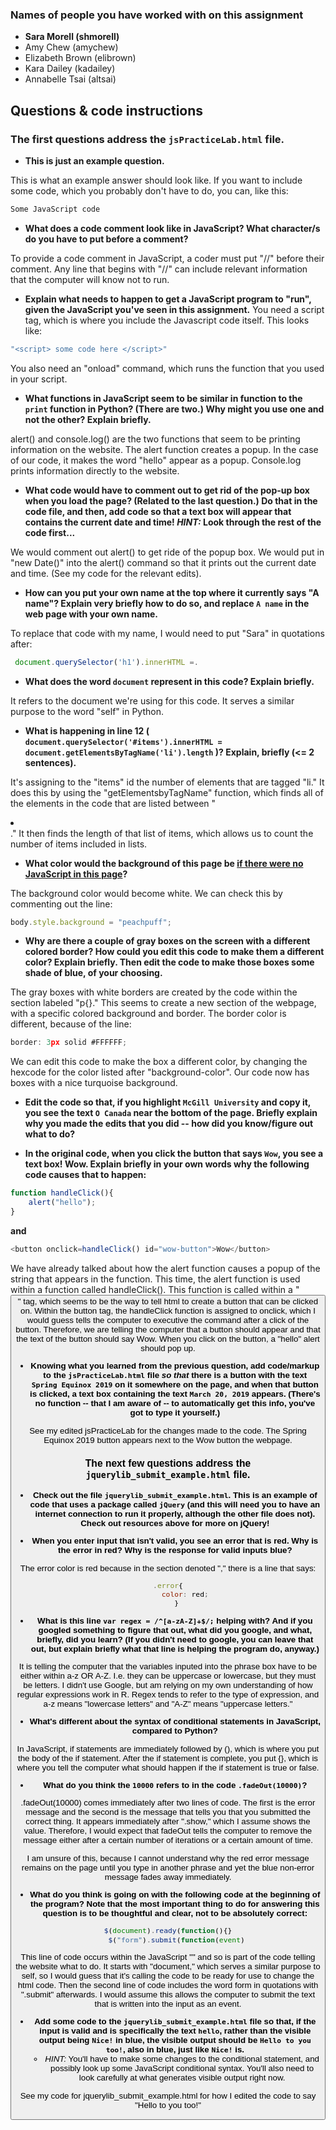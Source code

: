 ### Names of people you have worked with on this assignment

* **Sara Morell (shmorell)**
* Amy Chew (amychew)
* Elizabeth Brown (elibrown)
* Kara Dailey (kadailey)
* Annabelle Tsai (altsai)

## Questions & code instructions

### The first questions address the `jsPracticeLab.html` file.

* **This is just an example question.**

This is what an example answer should look like. If you want to include some code, which you probably don't have to do, you can, like this:

```js
Some JavaScript code
```

* **What does a code comment look like in JavaScript? What character/s do you have to put before a comment?**

To provide a code comment in JavaScript, a coder must put "//" before their comment. Any line that begins with "//" can include relevant information that the computer will know not to run.

* **Explain what needs to happen to get a JavaScript program to "run", given the JavaScript you've seen in this assignment.**
You need a script tag, which is where you include the Javascript code itself. This looks like:

```js
"<script> some code here </script>"
```
You also need an "onload" command, which runs the function that you used in your script.

* **What functions in JavaScript seem to be similar in function to the `print` function in Python? (There are two.) Why might you use one and not the other? Explain briefly.**

alert() and console.log() are the two functions that seem to be printing information on the website. The alert function creates a popup. In the case of our code, it makes the word "hello" appear as a popup. Console.log prints information directly to the website.

* **What code would have to comment out to get rid of the pop-up box when you load the page? (Related to the last question.) Do that in the code file, and then, add code so that a text box will appear that contains the current date and time! *HINT:* Look through the rest of the code first...**

We would comment out alert() to get ride of the popup box. We would put in "new Date()" into the alert()
 command so that it prints out the current date and time. (See my code for the relevant edits).

* **How can you put your own name at the top where it currently says "A name"? Explain very briefly how to do so, and replace `A name` in the web page with your own name.**

To replace that code with my name, I would need to put "Sara" in quotations after:
```js
 document.querySelector('h1').innerHTML =.
```

* **What does the word `document` represent in this code? Explain briefly.**

It refers to the document we're using for this code. It serves a similar purpose to the word "self" in Python.

* **What is happening in line 12 (
		`document.querySelector('#items').innerHTML = document.getElementsByTagName('li').length`
)? Explain, briefly (<= 2 sentences).**

It's assigning to the "items" id the number of elements that are tagged "li." It does this by using the "getElementsbyTagName" function, which finds all of the elements in the code that are listed between "<li> </li>." It then finds the length of that list of items, which allows us to count the number of items included in lists.

* **What color would the background of this page be <u>if there were no JavaScript in this page</u>?**

The background color would become white. We can check this by commenting out the line:
```js
body.style.background = "peachpuff";
```

* **Why are there a couple of gray boxes on the screen with a different colored border? How could you edit this code to make them a different color? Explain briefly. Then edit the code to make those boxes some shade of blue, of your choosing.**

The gray boxes with white borders are created by the code within the section labeled "p{}." This seems to create a new section of the webpage, with a specific colored background and border. The border color is different, because of the line:

```js
border: 3px solid #FFFFFF;
```
We can edit this code to make the box a different color, by changing the hexcode for the color listed after "background-color". Our code now has boxes with a nice turquoise background.

* **Edit the code so that, if you highlight `McGill University` and copy it, you see the text `O Canada` near the bottom of the page. Briefly explain why you made the edits that you did -- how did you know/figure out what to do?**

* **In the original code, when you click the button that says `Wow`, you see a text box! Wow. Explain briefly in your own words why the following code causes that to happen:**

```js
function handleClick(){
	alert("hello");
}
```
**and**

```js
<button onclick=handleClick() id="wow-button">Wow</button>
```
We have already talked about how the alert function causes a popup of the string that appears in the function. This time, the alert function is used within a function called handleClick(). This function is called within a "<button>" tag, which seems to be the way to tell html to create a button that can be clicked on. Within the button tag, the handleClick function is assigned to onclick, which I would guess tells the computer to executive the command after a click of the button. Therefore, we are telling the computer that a button should appear and that the text of the button should say Wow. When you click on the button, a "hello" alert should pop up.

* **Knowing what you learned from the previous question, add code/markup to the `jsPracticeLab.html` file *so that* there is a button with the text `Spring Equinox 2019` on it somewhere on the page, and when that button is clicked, a text box containing the text `March 20, 2019` appears. (There's no function -- that I am aware of -- to automatically get this info, you've got to type it yourself.)**

See my edited jsPracticeLab for the changes made to the code. The Spring Equinox 2019 button appears next to the Wow button the webpage.

### The next few questions address the `jquerylib_submit_example.html` file.

* **Check out the file `jquerylib_submit_example.html`. This is an example of code that uses a package called `jQuery` (and this will need you to have an internet connection to run it properly, although the other file does not). Check out resources above for more on jQuery!**

* **When you enter input that isn't valid, you see an error that is red. Why is the error in red? Why is the response for valid inputs blue?**

The error color is red because in the section denoted "<style></style>," there is a line that says:

```js
.error{
        color: red;
    }
```

* **What is this line `var regex = /^[a-zA-Z]+$/;` helping with? And if you googled something to figure that out, what did you google, and what, briefly, did you learn? (If you didn't need to google, you can leave that out, but explain briefly what that line is helping the program do, anyway.)**

It is telling the computer that the variables inputed into the phrase box have to be either within a-z OR A-Z. I.e. they can be uppercase or lowercase, but they must be letters. I didn't use Google, but am relying on my own understanding of how regular expressions work in R. Regex tends to refer to the type of expression, and a-z means "lowercase letters" and "A-Z" means "uppercase letters."

* **What's different about the syntax of conditional statements in JavaScript, compared to Python?**

In JavaScript, if statements are immediately followed by (), which is where you put the body of the if statement. After the if statement is complete, you put {}, which is where you tell the computer what should happen if the if statement is true or false.

* **What do you think the `10000` refers to in the code `.fadeOut(10000)`?**

.fadeOut(10000) comes immediately after two lines of code. The first is the error message and the second is the message that tells you that you submitted the correct thing. It appears immediately after ".show," which I assume shows the value. Therefore, I would expect that fadeOut tells the computer to remove the message either after a certain number of iterations or a certain amount of time.

I am unsure of this, because I cannot understand why the red error message remains on the page until you type in another phrase and yet the blue non-error message fades away immediately.

* **What do you think is going on with the following code at the beginning of the program? Note that the most important thing to do for answering this question is to be thoughtful and clear, not to be absolutely correct:**

```js
$(document).ready(function(){}
    $("form").submit(function(event)
```
This line of code occurs within the JavaScript "<script></script>" and so is part of the code telling the website what to do. It starts with "document," which serves a similar purpose to self, so I would guess that it's calling the code to be ready for use to change the html code. Then the second line of code includes the word form in quotations with ".submit" afterwards. I would assume this allows the computer to submit the text that is written into the input as an event.

* **Add some code to the `jquerylib_submit_example.html` file so that, if the input is valid and is specifically the text `hello`, rather than the visible output being `Nice!` in blue, the visible output should be `Hello to you too!`, also in blue, just like `Nice!` is.**
	* *HINT:* You'll have to make some changes to the conditional statement, and possibly look up some JavaScript conditional syntax. You'll also need to look carefully at what generates visible output right now.

See my code for jquerylib_submit_example.html for how I edited the code to say "Hello to you too!"
